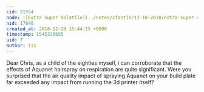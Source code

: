 ```yaml
---
cid: 21554
node: ![Extra Super Volatile](../notes/cfastie/12-10-2018/extra-super-volatile)
nid: 17848
created_at: 2018-12-20 15:44:15 +0000
timestamp: 1545320655
uid: 7
author: liz
---
```


 Dear Chris, as a child of the eighties myself, i can corroborate that the effects of Aquanet hairspray on respiration are quite significant. Were you surprised that the air quality impact of spraying Aquanet on your build plate far exceeded any impact from running the 3d printer itself?